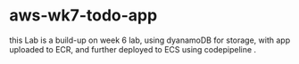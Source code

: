 # aws-wk7-todo-app
this Lab is a build-up on week 6 lab, using dyanamoDB for storage, with app uploaded to ECR, and further deployed to ECS using codepipeline . 
